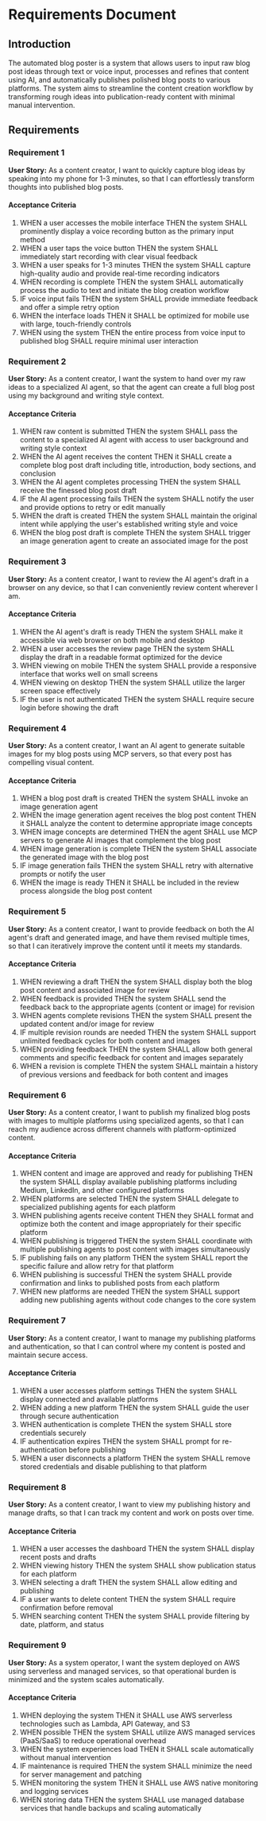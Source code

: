 # Requirements Document

## Introduction

The automated blog poster is a system that allows users to input raw blog post ideas through text or voice input, processes and refines that content using AI, and automatically publishes polished blog posts to various platforms. The system aims to streamline the content creation workflow by transforming rough ideas into publication-ready content with minimal manual intervention.

## Requirements

### Requirement 1

**User Story:** As a content creator, I want to quickly capture blog ideas by speaking into my phone for 1-3 minutes, so that I can effortlessly transform thoughts into published blog posts.

#### Acceptance Criteria

1. WHEN a user accesses the mobile interface THEN the system SHALL prominently display a voice recording button as the primary input method
2. WHEN a user taps the voice button THEN the system SHALL immediately start recording with clear visual feedback
3. WHEN a user speaks for 1-3 minutes THEN the system SHALL capture high-quality audio and provide real-time recording indicators
4. WHEN recording is complete THEN the system SHALL automatically process the audio to text and initiate the blog creation workflow
5. IF voice input fails THEN the system SHALL provide immediate feedback and offer a simple retry option
6. WHEN the interface loads THEN it SHALL be optimized for mobile use with large, touch-friendly controls
7. WHEN using the system THEN the entire process from voice input to published blog SHALL require minimal user interaction

### Requirement 2

**User Story:** As a content creator, I want the system to hand over my raw ideas to a specialized AI agent, so that the agent can create a full blog post using my background and writing style context.

#### Acceptance Criteria

1. WHEN raw content is submitted THEN the system SHALL pass the content to a specialized AI agent with access to user background and writing style context
2. WHEN the AI agent receives the content THEN it SHALL create a complete blog post draft including title, introduction, body sections, and conclusion
3. WHEN the AI agent completes processing THEN the system SHALL receive the finessed blog post draft
4. IF the AI agent processing fails THEN the system SHALL notify the user and provide options to retry or edit manually
5. WHEN the draft is created THEN the system SHALL maintain the original intent while applying the user's established writing style and voice
6. WHEN the blog post draft is complete THEN the system SHALL trigger an image generation agent to create an associated image for the post

### Requirement 3

**User Story:** As a content creator, I want to review the AI agent's draft in a browser on any device, so that I can conveniently review content wherever I am.

#### Acceptance Criteria

1. WHEN the AI agent's draft is ready THEN the system SHALL make it accessible via web browser on both mobile and desktop
2. WHEN a user accesses the review page THEN the system SHALL display the draft in a readable format optimized for the device
3. WHEN viewing on mobile THEN the system SHALL provide a responsive interface that works well on small screens
4. WHEN viewing on desktop THEN the system SHALL utilize the larger screen space effectively
5. IF the user is not authenticated THEN the system SHALL require secure login before showing the draft

### Requirement 4

**User Story:** As a content creator, I want an AI agent to generate suitable images for my blog posts using MCP servers, so that every post has compelling visual content.

#### Acceptance Criteria

1. WHEN a blog post draft is created THEN the system SHALL invoke an image generation agent
2. WHEN the image generation agent receives the blog post content THEN it SHALL analyze the content to determine appropriate image concepts
3. WHEN image concepts are determined THEN the agent SHALL use MCP servers to generate AI images that complement the blog post
4. WHEN image generation is complete THEN the system SHALL associate the generated image with the blog post
5. IF image generation fails THEN the system SHALL retry with alternative prompts or notify the user
6. WHEN the image is ready THEN it SHALL be included in the review process alongside the blog post content

### Requirement 5

**User Story:** As a content creator, I want to provide feedback on both the AI agent's draft and generated image, and have them revised multiple times, so that I can iteratively improve the content until it meets my standards.

#### Acceptance Criteria

1. WHEN reviewing a draft THEN the system SHALL display both the blog post content and associated image for review
2. WHEN feedback is provided THEN the system SHALL send the feedback back to the appropriate agents (content or image) for revision
3. WHEN agents complete revisions THEN the system SHALL present the updated content and/or image for review
4. IF multiple revision rounds are needed THEN the system SHALL support unlimited feedback cycles for both content and images
5. WHEN providing feedback THEN the system SHALL allow both general comments and specific feedback for content and images separately
6. WHEN a revision is complete THEN the system SHALL maintain a history of previous versions and feedback for both content and images

### Requirement 6

**User Story:** As a content creator, I want to publish my finalized blog posts with images to multiple platforms using specialized agents, so that I can reach my audience across different channels with platform-optimized content.

#### Acceptance Criteria

1. WHEN content and image are approved and ready for publishing THEN the system SHALL display available publishing platforms including Medium, LinkedIn, and other configured platforms
2. WHEN platforms are selected THEN the system SHALL delegate to specialized publishing agents for each platform
3. WHEN publishing agents receive content THEN they SHALL format and optimize both the content and image appropriately for their specific platform
4. WHEN publishing is triggered THEN the system SHALL coordinate with multiple publishing agents to post content with images simultaneously
5. IF publishing fails on any platform THEN the system SHALL report the specific failure and allow retry for that platform
6. WHEN publishing is successful THEN the system SHALL provide confirmation and links to published posts from each platform
7. WHEN new platforms are needed THEN the system SHALL support adding new publishing agents without code changes to the core system

### Requirement 7

**User Story:** As a content creator, I want to manage my publishing platforms and authentication, so that I can control where my content is posted and maintain secure access.

#### Acceptance Criteria

1. WHEN a user accesses platform settings THEN the system SHALL display connected and available platforms
2. WHEN adding a new platform THEN the system SHALL guide the user through secure authentication
3. WHEN authentication is complete THEN the system SHALL store credentials securely
4. IF authentication expires THEN the system SHALL prompt for re-authentication before publishing
5. WHEN a user disconnects a platform THEN the system SHALL remove stored credentials and disable publishing to that platform

### Requirement 8

**User Story:** As a content creator, I want to view my publishing history and manage drafts, so that I can track my content and work on posts over time.

#### Acceptance Criteria

1. WHEN a user accesses the dashboard THEN the system SHALL display recent posts and drafts
2. WHEN viewing history THEN the system SHALL show publication status for each platform
3. WHEN selecting a draft THEN the system SHALL allow editing and publishing
4. IF a user wants to delete content THEN the system SHALL require confirmation before removal
5. WHEN searching content THEN the system SHALL provide filtering by date, platform, and status

### Requirement 9

**User Story:** As a system operator, I want the system deployed on AWS using serverless and managed services, so that operational burden is minimized and the system scales automatically.

#### Acceptance Criteria

1. WHEN deploying the system THEN it SHALL use AWS serverless technologies such as Lambda, API Gateway, and S3
2. WHEN possible THEN the system SHALL utilize AWS managed services (PaaS/SaaS) to reduce operational overhead
3. WHEN the system experiences load THEN it SHALL scale automatically without manual intervention
4. IF maintenance is required THEN the system SHALL minimize the need for server management and patching
5. WHEN monitoring the system THEN it SHALL use AWS native monitoring and logging services
6. WHEN storing data THEN the system SHALL use managed database services that handle backups and scaling automatically